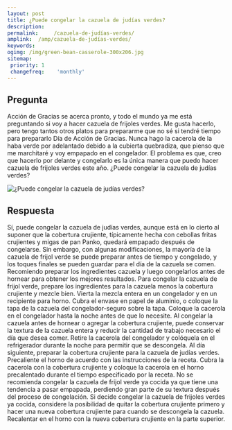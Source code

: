 ```yaml
---
layout: post
title: ¿Puede congelar la cazuela de judías verdes?  
description: 
permalink:     /cazuela-de-judías-verdes/
amplink:  /amp/cazuela-de-judías-verdes/
keywords: 
ogimg: /img/green-bean-casserole-300x206.jpg
sitemap:
 priority: 1
 changefreq:    'monthly'
---
```




## Pregunta

Acción de Gracias se acerca pronto, y todo el mundo ya me está preguntando si voy a hacer cazuela de frijoles verdes. Me gusta hacerlo, pero tengo tantos otros platos para prepararme que no sé si tendré tiempo para prepararlo Día de Acción de Gracias. Nunca hago la cacerola de la haba verde por adelantado debido a la cubierta quebradiza, que pienso que me marchitaré y voy empapado en el congelador. El problema es que, creo que hacerlo por delante y congelarlo es la única manera que puedo hacer cazuela de frijoles verdes este año. ¿Puede congelar la cazuela de judías verdes?


![¿Puede congelar la cazuela de judías verdes?](https://sepuedecongelar.com/img/green-bean-casserole-300x206.jpg "¿Puede congelar la cazuela de judías verdes?" )


## Respuesta

Sí, puede congelar la cazuela de judías verdes, aunque está en lo cierto al suponer que la cobertura crujiente, típicamente hecha con cebollas fritas crujientes y migas de pan Panko, quedará empapado después de congelarse. Sin embargo, con algunas modificaciones, la mayoría de la cazuela de frijol verde se puede preparar antes de tiempo y congelado, y los toques finales se pueden guardar para el día de la cazuela se comen. Recomiendo preparar los ingredientes cazuela y luego congelarlos antes de hornear para obtener los mejores resultados.
Para congelar la cazuela de frijol verde, prepare los ingredientes para la cazuela menos la cobertura crujiente y mezcle bien. Vierta la mezcla entera en un congelador y en un recipiente para horno. Cubra el envase en papel de aluminio, o coloque la tapa de la cazuela del congelador-seguro sobre la tapa. Coloque la cacerola en el congelador hasta la noche antes de que lo necesite. Al congelar la cazuela antes de hornear o agregar la cobertura crujiente, puede conservar la textura de la cazuela entera y reducir la cantidad de trabajo necesario el día que desea comer.
Retire la cacerola del congelador y colóquela en el refrigerador durante la noche para permitir que se descongela. Al día siguiente, preparar la cobertura crujiente para la cazuela de judías verdes. Precaliente el horno de acuerdo con las instrucciones de la receta. Cubra la cacerola con la cobertura crujiente y coloque la cacerola en el horno precalentado durante el tiempo especificado por la receta.
No se recomienda congelar la cazuela de frijol verde ya cocida ya que tiene una tendencia a pasar empapada, perdiendo gran parte de su textura después del proceso de congelación. Si decide congelar la cazuela de frijoles verdes ya cocida, considere la posibilidad de quitar la cobertura crujiente primero y hacer una nueva cobertura crujiente para cuando se descongela la cazuela. Recalentar en el horno con la nueva cobertura crujiente en la parte superior.
